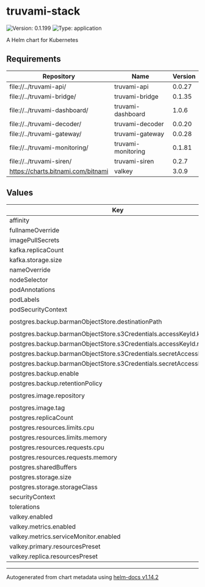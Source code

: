 # truvami-stack

![Version: 0.1.199](https://img.shields.io/badge/Version-0.1.199-informational?style=flat-square) ![Type: application](https://img.shields.io/badge/Type-application-informational?style=flat-square)

A Helm chart for Kubernetes

## Requirements

| Repository | Name | Version |
|------------|------|---------|
| file://../truvami-api/ | truvami-api | 0.0.27 |
| file://../truvami-bridge/ | truvami-bridge | 0.1.35 |
| file://../truvami-dashboard/ | truvami-dashboard | 1.0.6 |
| file://../truvami-decoder/ | truvami-decoder | 0.0.20 |
| file://../truvami-gateway/ | truvami-gateway | 0.0.28 |
| file://../truvami-monitoring/ | truvami-monitoring | 0.1.81 |
| file://../truvami-siren/ | truvami-siren | 0.2.7 |
| https://charts.bitnami.com/bitnami | valkey | 3.0.9 |

## Values

| Key | Type | Default | Description |
|-----|------|---------|-------------|
| affinity | object | `{}` |  |
| fullnameOverride | string | `""` |  |
| imagePullSecrets | list | `[]` |  |
| kafka.replicaCount | int | `3` |  |
| kafka.storage.size | string | `"25Gi"` |  |
| nameOverride | string | `""` |  |
| nodeSelector | object | `{}` |  |
| podAnnotations | object | `{}` |  |
| podLabels | object | `{}` |  |
| podSecurityContext | object | `{}` |  |
| postgres.backup.barmanObjectStore.destinationPath | string | `"<destination path here>"` |  |
| postgres.backup.barmanObjectStore.s3Credentials.accessKeyId.key | string | `"ACCESS_KEY_ID"` |  |
| postgres.backup.barmanObjectStore.s3Credentials.accessKeyId.name | string | `"aws-creds"` |  |
| postgres.backup.barmanObjectStore.s3Credentials.secretAccessKey.key | string | `"ACCESS_SECRET_KEY"` |  |
| postgres.backup.barmanObjectStore.s3Credentials.secretAccessKey.name | string | `"aws-creds"` |  |
| postgres.backup.enable | bool | `false` |  |
| postgres.backup.retentionPolicy | string | `"30d"` |  |
| postgres.image.repository | string | `"ghcr.io/cloudnative-pg/postgis"` |  |
| postgres.image.tag | string | `"17-3.4"` |  |
| postgres.replicaCount | int | `3` |  |
| postgres.resources.limits.cpu | string | `"2"` |  |
| postgres.resources.limits.memory | string | `"6Gi"` |  |
| postgres.resources.requests.cpu | string | `"1"` |  |
| postgres.resources.requests.memory | string | `"4Gi"` |  |
| postgres.sharedBuffers | string | `"1536MB"` |  |
| postgres.storage.size | string | `"25Gi"` |  |
| postgres.storage.storageClass | string | `"standard-retain"` |  |
| securityContext | object | `{}` |  |
| tolerations | list | `[]` |  |
| valkey.enabled | bool | `true` |  |
| valkey.metrics.enabled | bool | `true` |  |
| valkey.metrics.serviceMonitor.enabled | bool | `true` |  |
| valkey.primary.resourcesPreset | string | `"small"` |  |
| valkey.replica.resourcesPreset | string | `"small"` |  |

----------------------------------------------
Autogenerated from chart metadata using [helm-docs v1.14.2](https://github.com/norwoodj/helm-docs/releases/v1.14.2)
